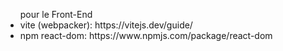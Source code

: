 <ul>pour le Front-End
	<li>vite (webpacker): https://vitejs.dev/guide/</li>
	<li>npm react-dom: https://www.npmjs.com/package/react-dom</li>
</ul>